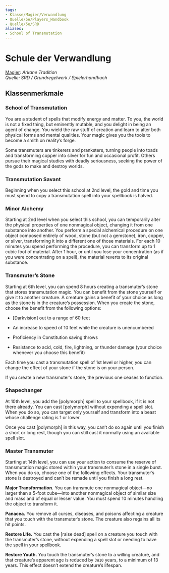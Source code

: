 ```yaml
---
tags: 
- Klasse/Magier/Verwandlung
- Quelle/5e/Players_Handbook
- Quelle/5e/SRD
aliases: 
- School of Transmutation
---
```

Schule der Verwandlung
======================

[Magier](04.%20Kompendium/Charakteroptionen/02.%20Klassen/Magier/Magier.md)_: Arkane Tradition_  
_Quelle: SRD / Grundregelwerk / Spielerhandbuch_

Klassenmerkmale
---------------

### School of Transmutation

You are a student of spells that modify energy and matter. To you, the world is not a fixed thing, but eminently mutable, and you delight in being an agent of change. You wield the raw stuff of creation and learn to alter both physical forms and mental qualities. Your magic gives you the tools to become a smith on reality’s forge.

Some transmuters are tinkerers and pranksters, turning people into toads and transforming copper into silver for fun and occasional profit. Others pursue their magical studies with deadly seriousness, seeking the power of the gods to make and destroy worlds.

### Transmutation Savant

Beginning when you select this school at 2nd level, the gold and time you must spend to copy a transmutation spell into your spellbook is halved.

### Minor Alchemy

Starting at 2nd level when you select this school, you can temporarily alter the physical properties of one nonmagical object, changing it from one substance into another. You perform a special alchemical procedure on one object composed entirely of wood, stone (but not a gemstone), iron, copper, or silver, transforming it into a different one of those materials. For each 10 minutes you spend performing the procedure, you can transform up to 1 cubic foot of material. After 1 hour, or until you lose your concentration (as if you were concentrating on a spell), the material reverts to its original substance.

### Transmuter’s Stone

Starting at 6th level, you can spend 8 hours creating a transmuter’s stone that stores transmutation magic. You can benefit from the stone yourself or give it to another creature. A creature gains a benefit of your choice as long as the stone is in the creature’s possession. When you create the stone, choose the benefit from the following options:

*   \[Darkvision\] out to a range of 60 feet
    
*   An increase to speed of 10 feet while the creature is unencumbered
    
*   Proficiency in Constitution saving throws
    
*   Resistance to acid, cold, fire, lightning, or thunder damage (your choice whenever you choose this benefit)
    

Each time you cast a transmutation spell of 1st level or higher, you can change the effect of your stone if the stone is on your person.

If you create a new transmuter’s stone, the previous one ceases to function.

### Shapechanger

At 10th level, you add the \[polymorph\] spell to your spellbook, if it is not there already. You can cast \[polymorph\] without expending a spell slot. When you do so, you can target only yourself and transform into a beast whose challenge rating is 1 or lower.

Once you cast \[polymorph\] in this way, you can’t do so again until you finish a short or long rest, though you can still cast it normally using an available spell slot.

### Master Transmuter

Starting at 14th level, you can use your action to consume the reserve of transmutation magic stored within your transmuter’s stone in a single burst. When you do so, choose one of the following effects. Your transmuter’s stone is destroyed and can’t be remade until you finish a long rest.

**Major Transformation.** You can transmute one nonmagical object—no larger than a 5-foot cube—into another nonmagical object of similar size and mass and of equal or lesser value. You must spend 10 minutes handling the object to transform it.

**Panacea.** You remove all curses, diseases, and poisons affecting a creature that you touch with the transmuter’s stone. The creature also regains all its hit points.

**Restore Life.** You cast the \[raise dead\] spell on a creature you touch with the transmuter’s stone, without expending a spell slot or needing to have the spell in your spellbook.

**Restore Youth.** You touch the transmuter’s stone to a willing creature, and that creature’s apparent age is reduced by `3W10` years, to a minimum of 13 years. This effect doesn’t extend the creature’s lifespan.